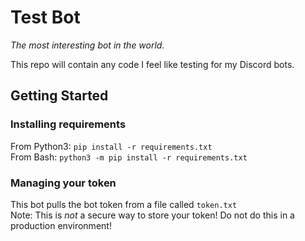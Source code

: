 # Test Bot
*The most interesting bot in the world.*

This repo will contain any code I feel like testing for my Discord bots.

## Getting Started
### Installing requirements
From Python3: `pip install -r requirements.txt`\
From Bash: `python3 -m pip install -r requirements.txt`

### Managing your token
This bot pulls the bot token from a file called `token.txt`\
Note: This is *not* a secure way to store your token! Do not do this in a production environment!
